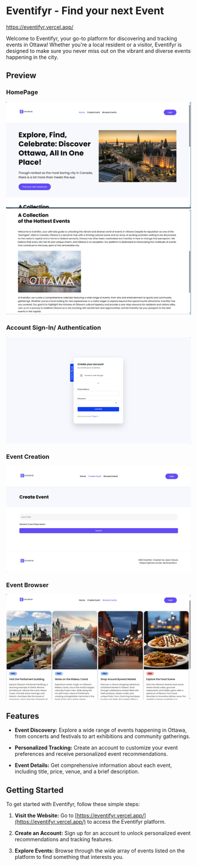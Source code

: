 # Eventifyr - Find your next Event

https://eventifyr.vercel.app/

Welcome to Eventifyr, your go-to platform for discovering and tracking events in Ottawa! Whether you're a local resident or a visitor, Eventifyr is designed to make sure you never miss out on the vibrant and diverse events happening in the city.

## Preview

### HomePage

<img style="center" src="./public/assets/screenshots/homepage.png"/> <img style="center" src="./public/assets/screenshots/description.png"/>

### Account Sign-In/ Authentication

<img style="center" src="./public/assets/screenshots/login-page.png"/>

### Event Creation

<img style="center" src="./public/assets/screenshots/create-page.png"/>

### Event Browser

<img style="center" src="./public/assets/screenshots/browse-page.png"/>

## Features

- **Event Discovery:** Explore a wide range of events happening in Ottawa, from concerts and festivals to art exhibitions and community gatherings.

- **Personalized Tracking:** Create an account to customize your event preferences and receive personalized event recommendations.

- **Event Details:** Get comprehensive information about each event, including title, price, venue, and a brief description.

## Getting Started

To get started with Eventifyr, follow these simple steps:

1. **Visit the Website:** Go to [https://eventifyr.vercel.app/](https://eventifyr.vercel.app/) to access the Eventifyr platform.

2. **Create an Account:** Sign up for an account to unlock personalized event recommendations and tracking features.

3. **Explore Events:** Browse through the wide array of events listed on the platform to find something that interests you.

